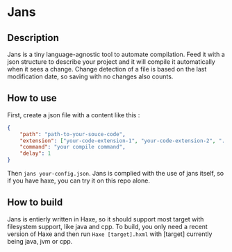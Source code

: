 # Jans


## Description

Jans is a tiny language-agnostic tool to automate compilation. Feed it with a json structure to describe your project and it will compile it automatically when it sees a change. Change detection of a file is based on the last modification date, so saving with no changes also counts.

## How to use

First, create a json file with a content like this :

```json
{
    "path": "path-to-your-souce-code",
    "extension": ["your-code-extension-1", "your-code-extension-2", "..."],
    "command": "your compile command",
    "delay": 1
}
```

Then `jans your-config.json`.
Jans is complied with the use of jans itself, so if you have haxe, you can try it on this repo alone.

## How to build

Jans is entierly written in Haxe, so it should support most target with filesystem support, like java and cpp. To build, you only need a recent version of Haxe and then run `Haxe [target].hxml` with [target] currently being java, jvm or cpp.